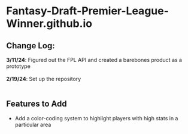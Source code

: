 # Fantasy-Draft-Premier-League-Winner.github.io

## Change Log:
**3/11/24**: Figured out the FPL API and created a barebones product as a prototype
<br><br>
**2/19/24**: Set up the repository
<br><br>

## Features to Add
* Add a color-coding system to highlight players with high stats in a particular area